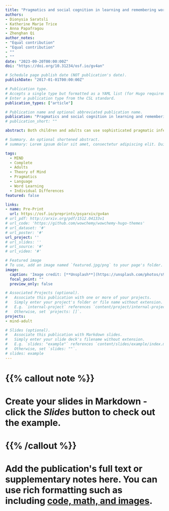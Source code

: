 ```yaml
---
title: "Pragmatics and social cognition in learning and remembering words"
authors:
- Dionysia Saratsli
- Katherine Marie Trice
- Anna Papafragou
- Zhenghan Qi
author_notes:
- "Equal contribution"
- "Equal contribution"
- ""
- ""
date: "2023-09-20T00:00:00Z"
doi: "https://doi.org/10.31234/osf.io/gv4an"

# Schedule page publish date (NOT publication's date).
publishDate: "2017-01-01T00:00:00Z"

# Publication type.
# Accepts a single type but formatted as a YAML list (for Hugo requirements).
# Enter a publication type from the CSL standard.
publication_types: ["article"]

# Publication name and optional abbreviated publication name.
publication: "Pragmatics and social cognition in learning and remembering words"
# publication_short: ""

abstract: Both children and adults can use sophisticated pragmatic inferences to acquire word meanings. An intriguing hypothesis is that words actively acquired via pragmatic inference (as opposed to simpler and more direct word-to-world mapping) might be better retained over time. On this hypothesis, to the extent that socio-cognitive skills support pragmatic computation, such socio-cognitive skills should also support inferentially-driven word learning outcomes. In the current study, we compared adults’ immediate attainment and later retention of novel word meanings acquired through either direct mapping or pragmatic inference. We found that pragmatic inference facilitated the retention of novel words compared to direct mapping (Experiment 1). Moreover, better socio-cognitive skills, measured by the Mind-in-the-Eyes task, were associated with better retention specifically for meanings that were inferred but not for meanings acquired through direct mapping (Experiment 1). Furthermore, when social cognition was taxed before word learning, the advantage of pragmatic inference for meaning retention in the same paradigm was diminished (Experiment 2). In conclusion, pragmatic processes supported by social cognition affect both encoding and memory consolidation of novel word meanings.

# Summary. An optional shortened abstract.
# summary: Lorem ipsum dolor sit amet, consectetur adipiscing elit. Duis posuere tellus ac # convallis placerat. Proin tincidunt magna sed ex sollicitudin condimentum.

tags:
  - MIND
  - Complete
  - Adults
  - Theory of Mind
  - Pragmatics
  - Language
  - Word Learning 
  - Individual Differences
featured: false

links:
- name: Pre-Print
  url: https://osf.io/preprints/psyarxiv/gv4an
# url_pdf: http://arxiv.org/pdf/1512.04133v1
# url_code: 'https://github.com/wowchemy/wowchemy-hugo-themes'
# url_dataset: '#'
# url_poster: '#'
url_project: ''
# url_slides: ''
# url_source: '#'
# url_video: '#'

# Featured image
# To use, add an image named `featured.jpg/png` to your page's folder. 
image:
  caption: 'Image credit: [**Unsplash**](https://unsplash.com/photos/s9CC2SKySJM)'
  focal_point: ""
  preview_only: false

# Associated Projects (optional).
#   Associate this publication with one or more of your projects.
#   Simply enter your project's folder or file name without extension.
#   E.g. `internal-project` references `content/project/internal-project/index.md`.
#   Otherwise, set `projects: []`.
projects:
- mind-adult

# Slides (optional).
#   Associate this publication with Markdown slides.
#   Simply enter your slide deck's filename without extension.
#   E.g. `slides: "example"` references `content/slides/example/index.md`.
#   Otherwise, set `slides: ""`.
# slides: example
---
```


# {{% callout note %}}
# Create your slides in Markdown - click the *Slides* button to check out the example.
# {{% /callout %}}
# 
# Add the publication's **full text** or **supplementary notes** here. You can use rich formatting such as including [code, math, and images](https://wowchemy.com/docs/content/writing-markdown-latex/).
